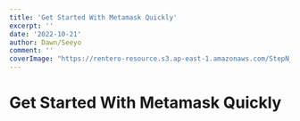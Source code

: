 ```yaml
---
title: 'Get Started With Metamask Quickly'
excerpt: ''
date: '2022-10-21'
author: Dawn/Seeyo
comment: ''
coverImage: "https://rentero-resource.s3.ap-east-1.amazonaws.com/StepN_1920x240.jpg"
---
```


# Get Started With Metamask Quickly
